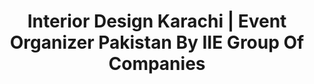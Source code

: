 ---
title: "Interior Design Karachi | Event Organizer Pakistan By IIE Group Of Companies"
url: /karachi/interior-design-karachi-event-organizer-pakistan-by-iie-group-of-companies/
shop: Raumausstattung
---